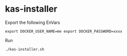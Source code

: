 # kas-installer



Export the following EnVars

`
export DOCKER_USER_NAME=me
export DOCKER_PASSWORD=xxxx
`

Run
```
./kas-installer.sh
```